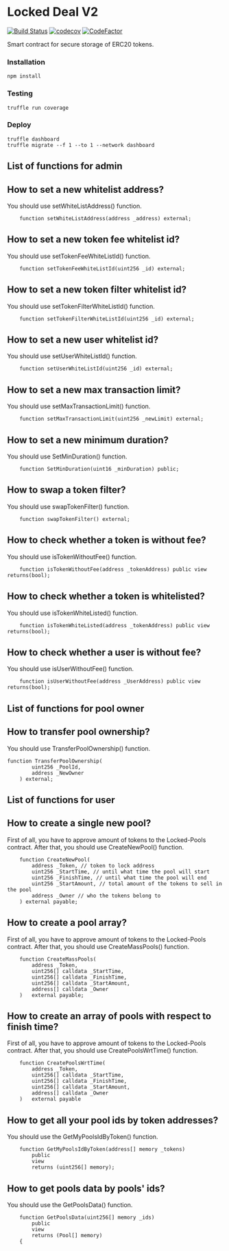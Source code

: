 # Locked Deal V2
[![Build Status](https://travis-ci.com/The-Poolz/Locked-pools.svg?branch=master)](https://travis-ci.com/The-Poolz/Locked-pools)
[![codecov](https://codecov.io/gh/The-Poolz/Locked-pools/branch/master/graph/badge.svg?token=szMZsBIF3L)](https://codecov.io/gh/The-Poolz/Locked-pools)
[![CodeFactor](https://www.codefactor.io/repository/github/the-poolz/locked-pools/badge)](https://www.codefactor.io/repository/github/the-poolz/locked-pools)

Smart contract for secure storage of ERC20 tokens.

### Installation

```console
npm install
```

### Testing

```console
truffle run coverage
```
### Deploy

```console
truffle dashboard
truffle migrate --f 1 --to 1 --network dashboard
```

## List of functions for admin
## How to set a new whitelist address?

You should use setWhiteListAddress() function.

```solidity
    function setWhiteListAddress(address _address) external;
```

## How to set a new token fee whitelist id?

You should use setTokenFeeWhiteListId() function.

```solidity
    function setTokenFeeWhiteListId(uint256 _id) external;
```

## How to set a new token filter whitelist id?

You should use setTokenFilterWhiteListId() function.

```solidity
    function setTokenFilterWhiteListId(uint256 _id) external;
```

## How to set a new user whitelist id?

You should use setUserWhiteListId() function.

```solidity
    function setUserWhiteListId(uint256 _id) external;
```

## How to set a new max transaction limit?

You should use setMaxTransactionLimit() function.

```solidity
    function setMaxTransactionLimit(uint256 _newLimit) external;
```

## How to set a new minimum duration?

You should use SetMinDuration() function.

```solidity
    function SetMinDuration(uint16 _minDuration) public;
```

## How to swap a token filter?

You should use swapTokenFilter() function.

```solidity
    function swapTokenFilter() external;
```

## How to check whether a token is without fee?

You should use isTokenWithoutFee() function.

```solidity
    function isTokenWithoutFee(address _tokenAddress) public view returns(bool);
```

## How to check whether a token is whitelisted?

You should use isTokenWhiteListed() function.

```solidity
    function isTokenWhiteListed(address _tokenAddress) public view returns(bool);
```

## How to check whether a user is without fee?

You should use isUserWithoutFee() function.

```solidity
    function isUserWithoutFee(address _UserAddress) public view returns(bool);
```

## List of functions for pool owner
## How to transfer pool ownership?

You should use TransferPoolOwnership() function.

```solidity
function TransferPoolOwnership(
        uint256 _PoolId,
        address _NewOwner
    ) external;
```

## List of functions for user
## How to create a single new pool?

First of all, you have to approve amount of tokens to the Locked-Pools contract.
After that, you should use CreateNewPool() function.

```solidity
    function CreateNewPool(
        address _Token, // token to lock address
        uint256 _StartTime, // until what time the pool will start
        uint256 _FinishTime, // until what time the pool will end
        uint256 _StartAmount, // total amount of the tokens to sell in the pool
        address _Owner // who the tokens belong to
    ) external payable;
```

## How to create a pool array?

First of all, you have to approve amount of tokens to the Locked-Pools contract.
After that, you should use CreateMassPools() function.

```solidity
    function CreateMassPools(
        address _Token,
        uint256[] calldata _StartTime,
        uint256[] calldata _FinishTime,
        uint256[] calldata _StartAmount,
        address[] calldata _Owner
    )   external payable;
```

## How to create an array of pools with respect to finish time?

First of all, you have to approve amount of tokens to the Locked-Pools contract.
After that, you should use CreatePoolsWrtTime() function.

```solidity
    function CreatePoolsWrtTime(
        address _Token,
        uint256[] calldata _StartTime,
        uint256[] calldata _FinishTime,
        uint256[] calldata _StartAmount,
        address[] calldata _Owner
    )   external payable
```

## How to get all your pool ids by token addresses?

You should use the GetMyPoolsIdByToken() function.

```solidity
    function GetMyPoolsIdByToken(address[] memory _tokens)
        public
        view
        returns (uint256[] memory);
```

## How to get pools data by pools' ids?

You should use the GetPoolsData() function.

```solidity
    function GetPoolsData(uint256[] memory _ids)
        public
        view
        returns (Pool[] memory)
    {
```
